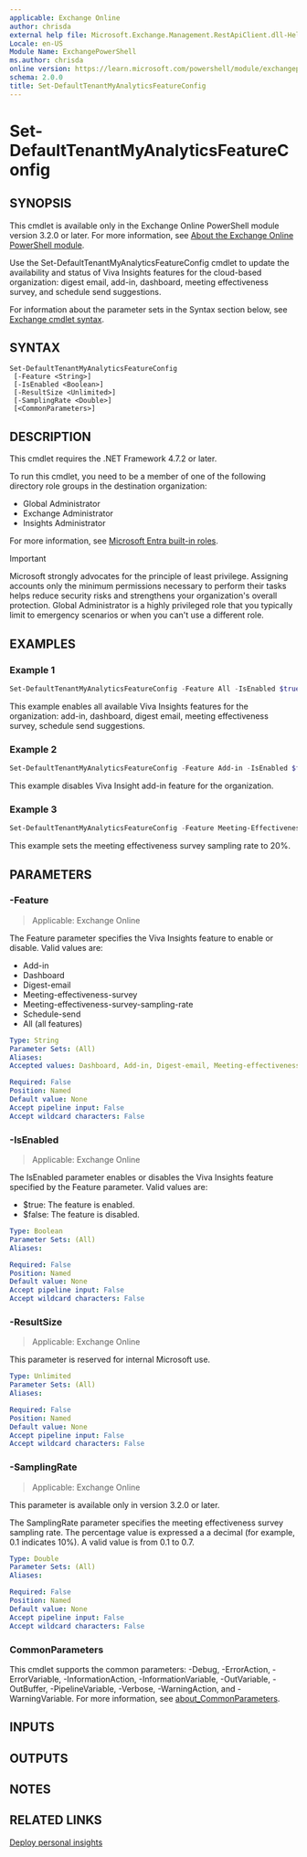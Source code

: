 ```yaml
---
applicable: Exchange Online
author: chrisda
external help file: Microsoft.Exchange.Management.RestApiClient.dll-Help.xml
Locale: en-US
Module Name: ExchangePowerShell
ms.author: chrisda
online version: https://learn.microsoft.com/powershell/module/exchangepowershell/set-defaulttenantmyanalyticsfeatureconfig
schema: 2.0.0
title: Set-DefaultTenantMyAnalyticsFeatureConfig
---
```


# Set-DefaultTenantMyAnalyticsFeatureConfig

## SYNOPSIS
This cmdlet is available only in the Exchange Online PowerShell module version 3.2.0 or later. For more information, see [About the Exchange Online PowerShell module](https://aka.ms/exov3-module).

Use the Set-DefaultTenantMyAnalyticsFeatureConfig cmdlet to update the availability and status of Viva Insights features for the cloud-based organization: digest email, add-in, dashboard, meeting effectiveness survey, and schedule send suggestions.

For information about the parameter sets in the Syntax section below, see [Exchange cmdlet syntax](https://learn.microsoft.com/powershell/exchange/exchange-cmdlet-syntax).

## SYNTAX

```
Set-DefaultTenantMyAnalyticsFeatureConfig
 [-Feature <String>]
 [-IsEnabled <Boolean>]
 [-ResultSize <Unlimited>]
 [-SamplingRate <Double>]
 [<CommonParameters>]
```

## DESCRIPTION
This cmdlet requires the .NET Framework 4.7.2 or later.

To run this cmdlet, you need to be a member of one of the following directory role groups in the destination organization:

- Global Administrator
- Exchange Administrator
- Insights Administrator

For more information, see [Microsoft Entra built-in roles](https://learn.microsoft.com/entra/identity/role-based-access-control/permissions-reference).

> [!IMPORTANT]
> Microsoft strongly advocates for the principle of least privilege. Assigning accounts only the minimum permissions necessary to perform their tasks helps reduce security risks and strengthens your organization's overall protection. Global Administrator is a highly privileged role that you typically limit to emergency scenarios or when you can't use a different role.

## EXAMPLES

### Example 1
```powershell
Set-DefaultTenantMyAnalyticsFeatureConfig -Feature All -IsEnabled $true
```

This example enables all available Viva Insights features for the organization: add-in, dashboard, digest email, meeting effectiveness survey, schedule send suggestions.

### Example 2
```powershell
Set-DefaultTenantMyAnalyticsFeatureConfig -Feature Add-in -IsEnabled $false
```

This example disables Viva Insight add-in feature for the organization.

### Example 3
```powershell
Set-DefaultTenantMyAnalyticsFeatureConfig -Feature Meeting-Effectiveness-Survey-Sampling-Rate -SamplingRate 0.2
```

This example sets the meeting effectiveness survey sampling rate to 20%.

## PARAMETERS

### -Feature

> Applicable: Exchange Online

The Feature parameter specifies the Viva Insights feature to enable or disable. Valid values are:

- Add-in
- Dashboard
- Digest-email
- Meeting-effectiveness-survey
- Meeting-effectiveness-survey-sampling-rate
- Schedule-send
- All (all features)

```yaml
Type: String
Parameter Sets: (All)
Aliases:
Accepted values: Dashboard, Add-in, Digest-email, Meeting-effectiveness-survey, Scheduled-send, All

Required: False
Position: Named
Default value: None
Accept pipeline input: False
Accept wildcard characters: False
```

### -IsEnabled

> Applicable: Exchange Online

The IsEnabled parameter enables or disables the Viva Insights feature specified by the Feature parameter. Valid values are:

- $true: The feature is enabled.
- $false: The feature is disabled.

```yaml
Type: Boolean
Parameter Sets: (All)
Aliases:

Required: False
Position: Named
Default value: None
Accept pipeline input: False
Accept wildcard characters: False
```

### -ResultSize

> Applicable: Exchange Online

This parameter is reserved for internal Microsoft use.

```yaml
Type: Unlimited
Parameter Sets: (All)
Aliases:

Required: False
Position: Named
Default value: None
Accept pipeline input: False
Accept wildcard characters: False
```

### -SamplingRate

> Applicable: Exchange Online

This parameter is available only in version 3.2.0 or later.

The SamplingRate parameter specifies the meeting effectiveness survey sampling rate. The percentage value is expressed a a decimal (for example, 0.1 indicates 10%). A valid value is from 0.1 to 0.7.

```yaml
Type: Double
Parameter Sets: (All)
Aliases:

Required: False
Position: Named
Default value: None
Accept pipeline input: False
Accept wildcard characters: False
```

### CommonParameters
This cmdlet supports the common parameters: -Debug, -ErrorAction, -ErrorVariable, -InformationAction, -InformationVariable, -OutVariable, -OutBuffer, -PipelineVariable, -Verbose, -WarningAction, and -WarningVariable. For more information, see [about_CommonParameters](https://go.microsoft.com/fwlink/p/?LinkID=113216).

## INPUTS

## OUTPUTS

## NOTES

## RELATED LINKS

[Deploy personal insights](https://learn.microsoft.com/viva/insights/personal/setup/deployment-guide)
